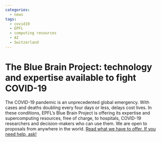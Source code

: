 ```yaml
---
categories:
  - news
tags:
  - covid19
  - EPFL
  - computing resources
  - AI
  - Switzerland
---
```


# The Blue Brain Project: technology and expertise available to fight COVID-19

The COVID-19 pandemic is an unprecedented global emergency. With cases and deaths doubling every four days or less, delays cost lives. In these conditions, EPFL’s Blue Brain Project is offering its expertise and supercomputing resources, free of charge, to hospitals, COVID-19 researchers and decision-makers who can use them. We are open to proposals from anywhere in the world. [Read what we have to offer. If you need help, ask!](http://www.epfl.ch/research/domains/bluebrain/blue-brain-and-covid-19/call-for-collaboration/)

